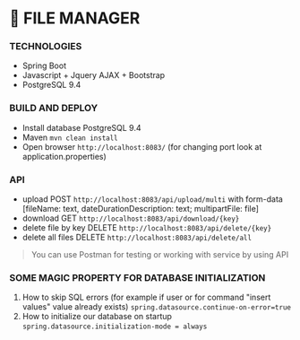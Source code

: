 # 📁 FILE MANAGER
### TECHNOLOGIES
* Spring Boot
* Javascript + Jquery AJAX + Bootstrap
* PostgreSQL 9.4

### BUILD AND DEPLOY
* Install database PostgreSQL 9.4
* Maven `mvn clean install`
* Open browser `http://localhost:8083/` (for changing port look at application.properties)

### API
* upload POST `http://localhost:8083/api/upload/multi` with form-data [fileName: text, dateDurationDescription: text; multipartFile: file]
* download GET `http://localhost:8083/api/download/{key}`
* delete file by key DELETE `http://localhost:8083/api/delete/{key}`
* delete all files DELETE `http://localhost:8083/api/delete/all`

> You can use Postman for testing or working with service by using API

### SOME MAGIC PROPERTY FOR DATABASE INITIALIZATION
1. How to skip SQL errors (for example if user or for command "insert values" value already exists)
`spring.datasource.continue-on-error=true`
2. How to initialize our database on startup
`spring.datasource.initialization-mode = always`


